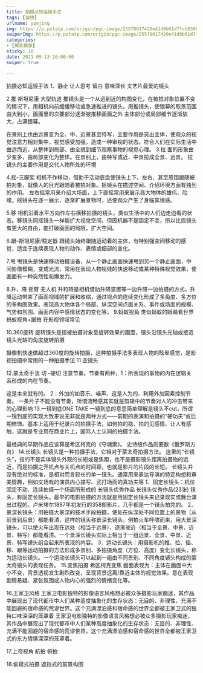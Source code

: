 ```yaml
---
title: 拍摄必知运镜手法
tags: [运镜]
urlname: yunjing
img: https://p.pstatp.com/origin/pgc-image/25570017420e41d0b61d7fcb0306bbb3
swiperImg: https://p.pstatp.com/origin/pgc-image/25570017420e41d0b61d7fcb0306bbb3
categories:
- [摄影摄像]
sticky: 10
date: 2021-09-13 10:00:00
swiper: true

---
```


拍摄必知运镜手法
1、静止
让人思考 留白 意味深长 文艺片最爱的镜头

2.推
斯坦尼康 大型轨道
推镜头是一个从远到近的构图变化，在被拍对象位置不变的情况下，用相机向前缓缓移动或急速推进的镜头。用推镜头，使银幕的取景范围由大到小，画面里的次要部分逐渐被推移画面之外
主体部分或局部细节逐渐放大，占满银幕。

在景别上也由远景变为全、中、近景甚至特写，主要作用是突出主体，使观众的视觉注意力相对集中，视觉感受加强，造成一种审视的状态。符合人们在实际生活中由远而近、从整体到局部、由全貌到细节观察事物的视觉心理。
3.拉
面的形象由少变多，由局部变化为整体。在景别上，由特写或近、中景拉成全景、远景。
拉镜头的主要作用是交代人物所处的环境

4.摇-三脚架
相机不作移动，借助于活动底盘使镜头上下、左右、甚至周围跟随被拍对象，就像人的目光跟随着被拍对象。摇镜头在描述空间、介绍环境方面有独到的作用。 左右摇常用来介绍大场面，上下直摇常用来展示高大物体的雄伟、险峻。摇镜头在逐一展示、逐渐扩展景物时，还使观众产生了身临其境感。

5.移
相机沿着水平方向作左右横移拍摄的镜头，类似生活中的人们边走边看的状态。移镜头同摇镜头一样能扩大视觉空间，但因机器不是固定不变，所以比摇镜头有更大的自由，能打破画面的局限，扩大空间。

6.跟–斯坦尼康/稳定器
跟镜头始终跟随运动着的主体，有特别强空间移动的感觉，适宜于连续表现人物的动作、表情或细部的变化。

 

7.甩
甩镜头是快速移动拍摄设备，从一个静止画面快速甩到另一个静止画面，中间影像模糊，变成光流，常用在表现人物视线的快速移动或某种特殊视觉效果，使画面有一种突然性和爆发力。

8.升、降 摇臂 无人机
升和降是相机借助升降装置等一边升降一边拍摄的方式，升降运动带来了画面视域的扩展和收缩，通过视点的连续变化形成了多角度、多方位的多构图效果。表现高大物体各个局部、纵深空间点面关系、事件或场面的规模、气势和氛围、画面内容中感情状态的变化等。
9.蚂蚁视角
类似蚂蚁的眼睛看世界
蚂蚁视角+跟拍 在影视领域常见

10.360旋转
旋转镜头是指被拍摄对象呈旋转效果的画面，镜头沿镜头光轴或接近镜头光轴的角度旋转拍摄


摄像机快速做超过360度的旋转拍摄，这种拍摄手法多表现人物的眩晕感觉，是影视拍摄中常用的一种拍摄手法
11.空镜头

12.蒙太奇手法 切 -硬切
注意节奏。节奏有两种，1：所表现的事物的内在逻辑关系形成的内在节奏。

这是本来就有的。 2：外加的如音乐、噪声、这是人为的、利用外加因素控制节奏。 一条片子不能没有节奏，所谓流畅感其实就是剪辑中的节奏对人的冲击带来的心理影响
13.一镜到底ONE TAKE
一镜到底的意思简单理解是镜头不cut，所谓一镜到底的实现大致来说无非就是两种方式——前期的表演和拍摄的“硬功夫”或后期修饰。基本上适用于纪录片的拍摄手法，如何拍的稳、拍的见感情、让人有感触，这就是专业用在商业片上，国际人士认同的拍摄手法。

最经典的早期作品应该算是希区柯克的《夺魂索》。 史诗级作品则要数《俄罗斯方舟》
14.长镜头
长镜头是一种拍摄手法，它相对于蒙太奇拍摄方法。 这里的“长镜头”，指的不是实体镜头外观的长短或是焦距，也不是摄影镜头距离拍摄物的远近，而是拍摄之开机点与关机点的时间距，也就是影片的片段的长短。
长镜头并没有绝对的标准，是相对而言较长的单一镜头。通常用来表达导演的特定构想和审美情趣，例如文场戏的演员内心描写、武打场面的真功夫等
1．固定长镜头：机位固定不动、连续拍摄一个场面所形成的 长镜头优秀作品 长镜头优秀作品(23张) 镜头，称固定长镜头。最早的电影拍摄的方法就是用固定长镜头来记录现实或舞台演出过程的。卢米埃尔1897年初发行的358部影片，几乎都是一个镜头拍完的。 2．景深长镜头：用拍摄大景深的技术手段拍摄，使处在纵深处不同位置上的景物（从前景到后景）都能看清，这样的镜头称景深长镜头。例拍火车呼啸而来，用大景深镜头，可以使火车出现在远处（相当于远景）、逐渐驶近（相当于全景、中景、近景、特写）都能看清。一个景深长镜头实际上相当于一组远景、全景、中景、近景、特写镜头组合起来所表现的内容。 3．运动长镜头：用摄影机的推、拉、摇、移、跟等运动拍摄的方法形成多景别、多拍摄角度（方位、高度）变化长镜头，称为运动长镜头。一个运动长镜头可以起到一组由不同景别、不同角度镜头构成的蒙太奇镜头的表现任务。
15.变焦拍摄 希区柯克变焦
画面表现为：主体在画面中大小不变，背景透视发生剧烈改变，呈现背景远离/靠近主体的视觉效果。意在表现剧情悬疑、紧张氛围或人物内心的强烈的情绪变化等。

16.王家卫风格
王家卫电影独特的影像语言风格想必被众多摄影玩家痴迷，其作品中展现出了现代都市中人们某种高度抽象化的生存状态：无目的、非理性、充满不能回避的宿命感的荒谬世界。这个充满漂泊感和宿命感的世界全都被王家卫式的独特口味深深的笼罩着
王家卫电影独特的影像语言风格想必被众多摄影玩家痴迷，其作品中展现出了现代都市中人们某种高度抽象化的生存状态：无目的、非理性、充满不能回避的宿命感的荒谬世界。这个充满漂泊感和宿命感的世界全都被王家卫式的东方情愫深深的笼罩着。

17.上帝视角
航拍 俯拍


18.偷窥式拍摄 遮挡式的前景构图

